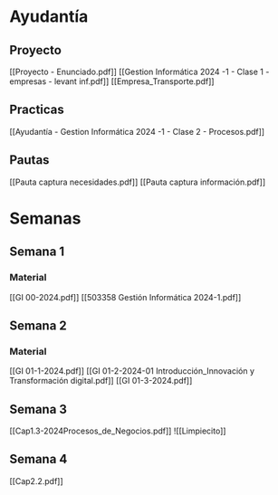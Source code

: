 # Ayudantía
## Proyecto
[[Proyecto - Enunciado.pdf]]
[[Gestion Informática 2024 -1 - Clase 1 - empresas - levant inf.pdf]]
[[Empresa_Transporte.pdf]]
## Practicas
[[Ayudantía - Gestion Informática 2024 -1 - Clase 2 - Procesos.pdf]]
## Pautas
[[Pauta captura necesidades.pdf]]
[[Pauta captura información.pdf]]
# Semanas
## Semana 1
### Material
[[GI 00-2024.pdf]]
[[503358 Gestión Informática 2024-1.pdf]]
## Semana 2
### Material
[[GI 01-1-2024.pdf]]
[[GI 01-2-2024-01 Introducción_Innovación y Transformación digital.pdf]]
[[GI 01-3-2024.pdf]]
## Semana 3
[[Cap1.3-2024Procesos_de_Negocios.pdf]]
![[Limpiecito]]
## Semana 4
[[Cap2.2.pdf]]



